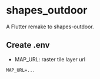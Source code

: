 # shapes_outdoor
A Flutter remake to shapes-outdoor.

## Create .env
* MAP_URL: raster tile layer url

```
MAP_URL=...
```
